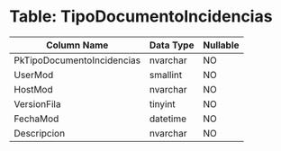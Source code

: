 # Table: TipoDocumentoIncidencias

| Column Name | Data Type | Nullable |
|-------------|-----------|----------|
| PkTipoDocumentoIncidencias | nvarchar | NO |
| UserMod | smallint | NO |
| HostMod | nvarchar | NO |
| VersionFila | tinyint | NO |
| FechaMod | datetime | NO |
| Descripcion | nvarchar | NO |
